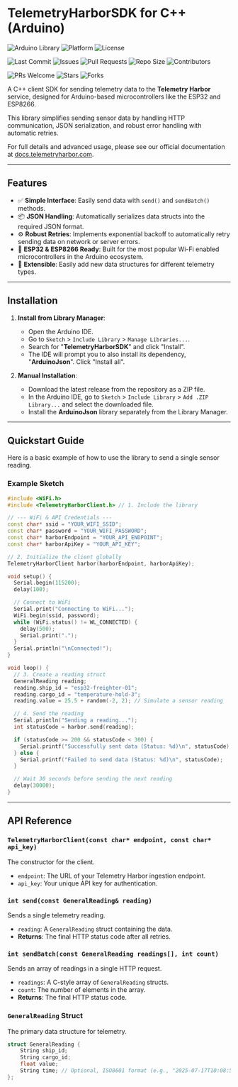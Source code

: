 
# TelemetryHarborSDK for C++ (Arduino)

<!-- Arduino -->
![Arduino Library](https://img.shields.io/badge/Arduino-Library-00979D.svg)
![Platform](https://img.shields.io/badge/platform-ESP32-orange.svg)
![License](https://img.shields.io/github/license/TelemetryHarbor/harbor-sdk-c-plus-plus.svg)

<!-- GitHub -->
![Last Commit](https://img.shields.io/github/last-commit/TelemetryHarbor/harbor-sdk-c-plus-plus.svg)
![Issues](https://img.shields.io/github/issues/TelemetryHarbor/harbor-sdk-c-plus-plus.svg)
![Pull Requests](https://img.shields.io/github/issues-pr/TelemetryHarbor/harbor-sdk-c-plus-plus.svg)
![Repo Size](https://img.shields.io/github/repo-size/TelemetryHarbor/harbor-sdk-c-plus-plus.svg)
![Contributors](https://img.shields.io/github/contributors/TelemetryHarbor/harbor-sdk-c-plus-plus.svg)

<!-- Fun / Community -->
![PRs Welcome](https://img.shields.io/badge/PRs-welcome-brightgreen.svg)
![Stars](https://img.shields.io/github/stars/TelemetryHarbor/harbor-sdk-c-plus-plus.svg?style=social)
![Forks](https://img.shields.io/github/forks/TelemetryHarbor/harbor-sdk-c-plus-plus.svg?style=social)


A C++ client SDK for sending telemetry data to the **Telemetry Harbor** service, designed for Arduino-based microcontrollers like the ESP32 and ESP8266.

This library simplifies sending sensor data by handling HTTP communication, JSON serialization, and robust error handling with automatic retries.

For full details and advanced usage, please see our official documentation at [docs.telemetryharbor.com](https://docs.telemetryharbor.com).

***

## Features

* ✅ **Simple Interface**: Easily send data with `send()` and `sendBatch()` methods.
* 📦 **JSON Handling**: Automatically serializes data structs into the required JSON format.
* ⚙️ **Robust Retries**: Implements exponential backoff to automatically retry sending data on network or server errors.
* 📡 **ESP32 & ESP8266 Ready**: Built for the most popular Wi-Fi enabled microcontrollers in the Arduino ecosystem.
* 🔌 **Extensible**: Easily add new data structures for different telemetry types.

***

## Installation

1.  **Install from Library Manager**:
    * Open the Arduino IDE.
    * Go to `Sketch` > `Include Library` > `Manage Libraries...`.
    * Search for "**TelemetryHarborSDK**" and click "Install".
    * The IDE will prompt you to also install its dependency, "**ArduinoJson**". Click "Install all".

2.  **Manual Installation**:
    * Download the latest release from the repository as a ZIP file.
    * In the Arduino IDE, go to `Sketch` > `Include Library` > `Add .ZIP Library...` and select the downloaded file.
    * Install the **ArduinoJson** library separately from the Library Manager.

***

## Quickstart Guide

Here is a basic example of how to use the library to send a single sensor reading.

### Example Sketch

```cpp
#include <WiFi.h>
#include <TelemetryHarborClient.h> // 1. Include the library

// --- WiFi & API Credentials ---
const char* ssid = "YOUR_WIFI_SSID";
const char* password = "YOUR_WIFI_PASSWORD";
const char* harborEndpoint = "YOUR_API_ENDPOINT";
const char* harborApiKey = "YOUR_API_KEY";

// 2. Initialize the client globally
TelemetryHarborClient harbor(harborEndpoint, harborApiKey);

void setup() {
  Serial.begin(115200);
  delay(100);

  // Connect to WiFi
  Serial.print("Connecting to WiFi...");
  WiFi.begin(ssid, password);
  while (WiFi.status() != WL_CONNECTED) {
    delay(500);
    Serial.print(".");
  }
  Serial.println("\nConnected!");
}

void loop() {
  // 3. Create a reading struct
  GeneralReading reading;
  reading.ship_id = "esp32-freighter-01";
  reading.cargo_id = "temperature-hold-3";
  reading.value = 25.5 + random(-2, 2); // Simulate a sensor reading

  // 4. Send the reading
  Serial.println("Sending a reading...");
  int statusCode = harbor.send(reading);

  if (statusCode >= 200 && statusCode < 300) {
    Serial.printf("Successfully sent data (Status: %d)\n", statusCode);
  } else {
    Serial.printf("Failed to send data (Status: %d)\n", statusCode);
  }

  // Wait 30 seconds before sending the next reading
  delay(30000);
}
````

-----

## API Reference

### `TelemetryHarborClient(const char* endpoint, const char* api_key)`

The constructor for the client.

  * `endpoint`: The URL of your Telemetry Harbor ingestion endpoint.
  * `api_key`: Your unique API key for authentication.

### `int send(const GeneralReading& reading)`

Sends a single telemetry reading.

  * `reading`: A `GeneralReading` struct containing the data.
  * **Returns**: The final HTTP status code after all retries.

### `int sendBatch(const GeneralReading readings[], int count)`

Sends an array of readings in a single HTTP request.

  * `readings`: A C-style array of `GeneralReading` structs.
  * `count`: The number of elements in the array.
  * **Returns**: The final HTTP status code.

### `GeneralReading` Struct

The primary data structure for telemetry.

```cpp
struct GeneralReading {
    String ship_id;
    String cargo_id;
    float value;
    String time; // Optional, ISO8601 format (e.g., "2025-07-17T10:08:55Z")
};
```



